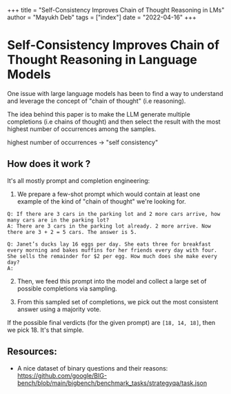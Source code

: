 +++
title = "Self-Consistency Improves Chain of Thought Reasoning in LMs"
author = "Mayukh Deb"
tags = ["index"]
date = "2022-04-16"
+++


# Self-Consistency Improves Chain of Thought Reasoning in Language Models

One issue with large language models has been to find a way to understand and leverage the concept of "chain of thought" (i.e reasoning).

The idea behind this paper is to make the LLM generate multiple completions (i.e chains of thought) and then select the result with the most highest number of occurrences among the samples.

highest number of occurrences -> "self consistency"

## How does it work ?

It's all mostly prompt and completion engineering:

1. We prepare a few-shot prompt which would contain at least one example of the kind of "chain of thought" we're looking for.

```
Q: If there are 3 cars in the parking lot and 2 more cars arrive, how many cars are in the parking lot?
A: There are 3 cars in the parking lot already. 2 more arrive. Now there are 3 + 2 = 5 cars. The answer is 5.

Q: Janet’s ducks lay 16 eggs per day. She eats three for breakfast every morning and bakes muffins for her friends every day with four. She sells the remainder for $2 per egg. How much does she make every day?
A:
```

2. Then, we feed this prompt into the model and collect a large set of possible completions via sampling.

3. From this sampled set of completions, we pick out the most consistent answer using a majority vote.

If the possible final verdicts (for the given prompt) are `[18, 14, 18]`, then we pick 18. It's that simple.

## Resources:
 * A nice dataset of binary questions and their reasons: https://github.com/google/BIG-bench/blob/main/bigbench/benchmark_tasks/strategyqa/task.json